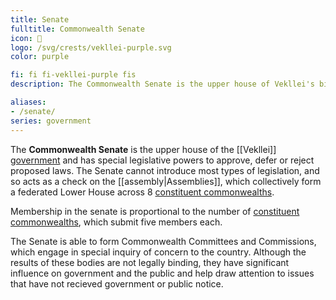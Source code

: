 ```yaml
---
title: Senate
fulltitle: Commonwealth Senate
icon: 🏺
logo: /svg/crests/vekllei-purple.svg
color: purple

fi: fi fi-vekllei-purple fis
description: The Commonwealth Senate is the upper house of Vekllei's bicameral legislature, and has special powers to approve or reject laws.

aliases:
- /senate/
series: government
---
```

The <span class="fi fi-vekllei-purple fis"></span> **Commonwealth Senate** is the upper house of the [[Vekllei]] [government](/government/) and has special legislative powers to approve, defer or reject proposed laws. The Senate cannot introduce most types of legislation, and so acts as a check on the [[assembly|Assemblies]], which collectively form a federated Lower House across 8 [constituent commonwealths](/constituents/).

Membership in the senate is proportional to the number of [constituent commonwealths](/constiuents/), which submit five members each.

The Senate is able to form Commonwealth Committees and Commissions, which engage in special inquiry of concern to the country. Although the results of these bodies are not legally binding, they have significant influence on government and the public and help draw attention to issues that have not recieved government or public notice.



